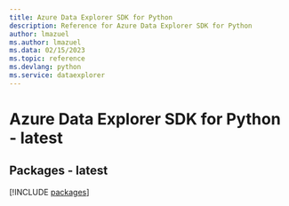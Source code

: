 ```yaml
---
title: Azure Data Explorer SDK for Python
description: Reference for Azure Data Explorer SDK for Python
author: lmazuel
ms.author: lmazuel
ms.data: 02/15/2023
ms.topic: reference
ms.devlang: python
ms.service: dataexplorer
---
```

# Azure Data Explorer SDK for Python - latest
## Packages - latest
[!INCLUDE [packages](data-explorer-index.md)]